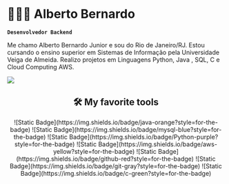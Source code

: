 # 👩🏻‍💻 Alberto Bernardo

**`Desenvolvedor Backend`**

Me chamo Alberto Bernardo Junior e sou do Rio de Janeiro/RJ.
Estou cursando o ensino superior em Sistemas de Informação pela Universidade Veiga de Almeida. Realizo projetos em Linguagens Python, Java , SQL, C e Cloud Computing AWS.

<div> 
  <a href="https://www.linkedin.com/in/albertobernjr/" target="_blank"><img src="https://img.shields.io/badge/-LinkedIn-%230077B5?style=for-the-badge&logo=linkedin&logoColor=white" target="_blank"></a> 
  
</div>

<h2 align="center"> 🛠️ My favorite tools </h2>
<p align="center">
  ![Static Badge](https://img.shields.io/badge/java-orange?style=for-the-badge)
  ![Static Badge](https://img.shields.io/badge/mysql-blue?style=for-the-badge)
  ![Static Badge](https://img.shields.io/badge/Python-purple?style=for-the-badge)
  ![Static Badge](https://img.shields.io/badge/aws-yellow?style=for-the-badge)
  ![Static Badge](https://img.shields.io/badge/github-red?style=for-the-badge)
  ![Static Badge](https://img.shields.io/badge/git-gray?style=for-the-badge)
  ![Static Badge](https://img.shields.io/badge/c-green?style=for-the-badge)
</p>
